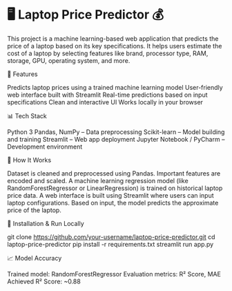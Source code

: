 # 🖥️ Laptop Price Predictor 💰

This project is a machine learning-based web application that predicts the price of a laptop based on its key specifications. It helps users estimate the cost of a laptop by selecting features like brand, processor type, RAM, storage, GPU, operating system, and more.


🚀 Features

Predicts laptop prices using a trained machine learning model
User-friendly web interface built with Streamlit
Real-time predictions based on input specifications
Clean and interactive UI
Works locally in your browser

📊 Tech Stack

Python 3
Pandas, NumPy – Data preprocessing
Scikit-learn – Model building and training
Streamlit – Web app deployment
Jupyter Notebook / PyCharm – Development environment

📌 How It Works

Dataset is cleaned and preprocessed using Pandas.
Important features are encoded and scaled.
A machine learning regression model (like RandomForestRegressor or LinearRegression) is trained on historical laptop price data.
A web interface is built using Streamlit where users can input laptop configurations.
Based on input, the model predicts the approximate price of the laptop.

🔧 Installation & Run Locally

git clone https://github.com/your-username/laptop-price-predictor.git
cd laptop-price-predictor
pip install -r requirements.txt
streamlit run app.py

📈 Model Accuracy

Trained model: RandomForestRegressor
Evaluation metrics: R² Score, MAE
Achieved R² Score: ~0.88
